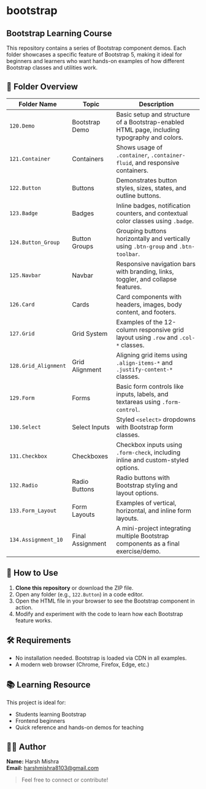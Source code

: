 # bootstrap

## Bootstrap Learning Course

This repository contains a series of Bootstrap component demos. Each folder showcases a specific feature of Bootstrap 5, making it ideal for beginners and learners who want hands-on examples of how different Bootstrap classes and utilities work.


## 📁 Folder Overview

| Folder Name           | Topic               | Description                                                                                   |
|-----------------------|---------------------|-----------------------------------------------------------------------------------------------|
| `120.Demo`            | Bootstrap Demo       | Basic setup and structure of a Bootstrap-enabled HTML page, including typography and colors. |
| `121.Container`       | Containers           | Shows usage of `.container`, `.container-fluid`, and responsive containers.                   |
| `122.Button`          | Buttons              | Demonstrates button styles, sizes, states, and outline buttons.                              |
| `123.Badge`           | Badges               | Inline badges, notification counters, and contextual color classes using `.badge`.           |
| `124.Button_Group`    | Button Groups        | Grouping buttons horizontally and vertically using `.btn-group` and `.btn-toolbar`.          |
| `125.Navbar`          | Navbar               | Responsive navigation bars with branding, links, toggler, and collapse features.             |
| `126.Card`            | Cards                | Card components with headers, images, body content, and footers.                             |
| `127.Grid`            | Grid System          | Examples of the 12-column responsive grid layout using `.row` and `.col-*` classes.          |
| `128.Grid_Alignment`  | Grid Alignment       | Aligning grid items using `.align-items-*` and `.justify-content-*` classes.                 |
| `129.Form`            | Forms                | Basic form controls like inputs, labels, and textareas using `.form-control`.                |
| `130.Select`          | Select Inputs        | Styled `<select>` dropdowns with Bootstrap form classes.                                     |
| `131.Checkbox`        | Checkboxes           | Checkbox inputs using `.form-check`, including inline and custom-styled options.             |
| `132.Radio`           | Radio Buttons        | Radio buttons with Bootstrap styling and layout options.                                     |
| `133.Form_Layout`     | Form Layouts         | Examples of vertical, horizontal, and inline form layouts.                                   |
| `134.Assignment_10`   | Final Assignment     | A mini-project integrating multiple Bootstrap components as a final exercise/demo.           |

## 🚀 How to Use

1. **Clone this repository** or download the ZIP file.
2. Open any folder (e.g., `122.Button`) in a code editor.
3. Open the HTML file in your browser to see the Bootstrap component in action.
4. Modify and experiment with the code to learn how each Bootstrap feature works.

## 🛠 Requirements

- No installation needed. Bootstrap is loaded via CDN in all examples.
- A modern web browser (Chrome, Firefox, Edge, etc.)

## 📚 Learning Resource

This project is ideal for:
- Students learning Bootstrap
- Frontend beginners
- Quick reference and hands-on demos for teaching

## 👨‍💻 Author

**Name:** Harsh Mishra <br>
**Email:** harshmishra8103@gmail.com <br>

> Feel free to connect or contribute!

